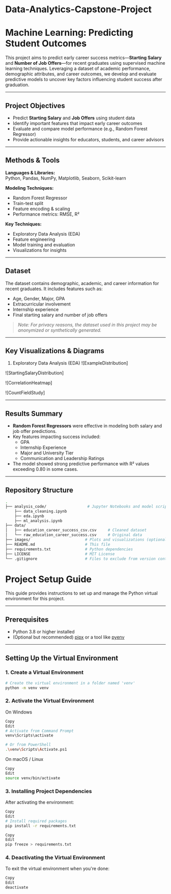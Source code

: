 # Data-Analytics-Capstone-Project
# Machine Learning: Predicting Student Outcomes

This project aims to predict early career success metrics—**Starting Salary** and **Number of Job Offers**—for recent graduates using supervised machine learning techniques. Leveraging a dataset of academic performance, demographic attributes, and career outcomes, we develop and evaluate predictive models to uncover key factors influencing student success after graduation.

---

## Project Objectives

- Predict **Starting Salary** and **Job Offers** using student data  
- Identify important features that impact early career outcomes  
- Evaluate and compare model performance (e.g., Random Forest Regressor)  
- Provide actionable insights for educators, students, and career advisors  

---

## Methods & Tools

**Languages & Libraries:**  
Python, Pandas, NumPy, Matplotlib, Seaborn, Scikit-learn

**Modeling Techniques:**  
- Random Forest Regressor  
- Train-test split  
- Feature encoding & scaling  
- Performance metrics: RMSE, R²

**Key Techniques:**  
- Exploratory Data Analysis (EDA)  
- Feature engineering  
- Model training and evaluation  
- Visualizations for insights

---

## Dataset

The dataset contains demographic, academic, and career information for recent graduates. It includes features such as:

- Age, Gender, Major, GPA  
- Extracurricular involvement  
- Internship experience  
- Final starting salary and number of job offers  

>  *Note: For privacy reasons, the dataset used in this project may be anonymized or synthetically generated.*


---

## Key Visualizations & Diagrams
1. Exploratory Data Analysis (EDA)
![ExampleDistribution]

![StartingSalaryDistribution] 

![CorrelationHeatmap]

![CountFieldStudy]


---

## Results Summary

- **Random Forest Regressors** were effective in modeling both salary and job offer predictions.
- Key features impacting success included:
  - GPA  
  - Internship Experience  
  - Major and University Tier  
  - Communication and Leadership Ratings
- The model showed strong predictive performance with R² values exceeding 0.80 in some cases.

---


## Repository Structure

```bash
.
├── analysis_code/                  # Jupyter Notebooks and model scripts
    ├── data_cleaning.ipynb
    ├── eda.ipynb
    ├── ml_analysis.ipynb
├── data/
│   ├── education_career_success_csv.csv     # Cleaned dataset
│   └── raw_education_career_success.csv     # Original data
├── images/                        # Plots and visualizations (optional)
├── README.md                      # This file
├── requirements.txt               # Python dependencies
├── LICENSE                        # MIT License
└── .gitignore                     # Files to exclude from version control
```

# Project Setup Guide

This guide provides instructions to set up and manage the Python virtual environment for this project.

---

## Prerequisites

- Python 3.8 or higher installed  
- (Optional but recommended) [pipx](https://pypa.github.io/pipx/) or a tool like [pyenv](https://github.com/pyenv/pyenv)

---

## Setting Up the Virtual Environment

### 1. Create a Virtual Environment

```bash
# Create the virtual environment in a folder named 'venv'
python -m venv venv
```

### 2. Activate the Virtual Environment
On Windows
``` bash
Copy
Edit
# Activate from Command Prompt
venv\Scripts\activate

# Or from PowerShell
.\venv\Scripts\Activate.ps1
```
On macOS / Linux
``` bash
Copy
Edit
source venv/bin/activate
```
### 3. Installing Project Dependencies
After activating the environment:

``` bash
Copy
Edit
# Install required packages
pip install -r requirements.txt
```
```bash
Copy
Edit
pip freeze > requirements.txt
```
### 4. Deactivating the Virtual Environment
To exit the virtual environment when you're done:

```bash
Copy
Edit
deactivate
```